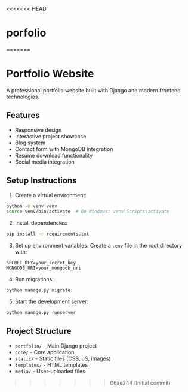 <<<<<<< HEAD
# porfolio
=======
# Portfolio Website

A professional portfolio website built with Django and modern frontend technologies.

## Features
- Responsive design
- Interactive project showcase
- Blog system
- Contact form with MongoDB integration
- Resume download functionality
- Social media integration

## Setup Instructions

1. Create a virtual environment:
```bash
python -m venv venv
source venv/bin/activate  # On Windows: venv\Scripts\activate
```

2. Install dependencies:
```bash
pip install -r requirements.txt
```

3. Set up environment variables:
Create a `.env` file in the root directory with:
```
SECRET_KEY=your_secret_key
MONGODB_URI=your_mongodb_uri
```

4. Run migrations:
```bash
python manage.py migrate
```

5. Start the development server:
```bash
python manage.py runserver
```

## Project Structure
- `portfolio/` - Main Django project
- `core/` - Core application
- `static/` - Static files (CSS, JS, images)
- `templates/` - HTML templates
- `media/` - User-uploaded files 
>>>>>>> 06ae244 (Initial commit)
